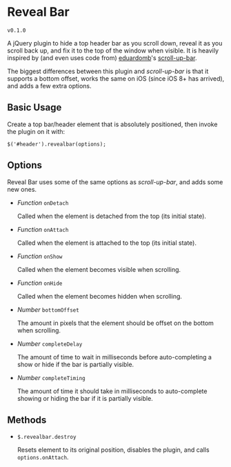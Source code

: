 # Reveal Bar

`v0.1.0`

A jQuery plugin to hide a top header bar as you scroll down, reveal it as you scroll back up, and fix it to the top of the window when visible. It is heavily inspired by (and even uses code from) [eduardomb](https://github.com/eduardomb)'s [scroll-up-bar](https://github.com/eduardomb/scroll-up-bar).

The biggest differences between this plugin and _scroll-up-bar_ is that it supports a bottom offset, works the same on iOS (since iOS 8+ has arrived), and adds a few extra options.

## Basic Usage

Create a top bar/header element that is absolutely positioned, then invoke the plugin on it with:

```
$('#header').revealbar(options);
```

## Options

Reveal Bar uses some of the same options as _scroll-up-bar_, and adds some new ones.

* _Function_ `onDetach`

    Called when the element is detached from the top (its initial state).

* _Function_ `onAttach`

    Called when the element is attached to the top (its initial state).

* _Function_ `onShow`

    Called when the element becomes visible when scrolling.

* _Function_ `onHide`

    Called when the element becomes hidden when scrolling.

* _Number_ `bottomOffset`

    The amount in pixels that the element should be offset on the bottom when scrolling.

* _Number_ `completeDelay`

    The amount of time to wait in milliseconds before auto-completing a show or hide if the bar is partially visible.

* _Number_ `completeTiming`

    The amount of time it should take in milliseconds to auto-complete showing or hiding the bar if it is partially visible.

## Methods

* `$.revealbar.destroy`

    Resets element to its original position, disables the plugin, and calls `options.onAttach`.

